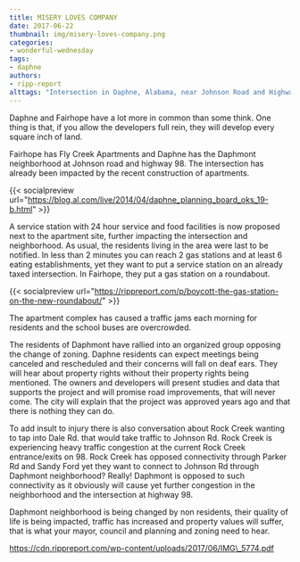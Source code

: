 ```yaml
---
title: MISERY LOVES COMPANY
date: 2017-06-22
thumbnail: img/misery-loves-company.png
categories:
- wonderful-wednesday
tags:
- daphne
authors:
- ripp-report
alttags: "Intersection in Daphne, Alabama, near Johnson Road and Highway 98, showing recent apartment construction impacting develop..."
---
```

Daphne and Fairhope have a lot more in common than some think. One thing is that, if you allow the developers full rein, they will develop every square inch of land.

Fairhope has Fly Creek Apartments and Daphne has the Daphmont neighborhood at Johnson road and highway 98. The intersection has already been impacted by the recent construction of apartments.

{{< socialpreview url="https://blog.al.com/live/2014/04/daphne_planning_board_oks_19-b.html" >}}

A service station with 24 hour service and food facilities is now proposed next to the apartment site, further impacting the intersection and neighborhood. As usual, the residents living in the area were last to be notified. In less than 2 minutes you can reach 2 gas stations and at least 6 eating establishments, yet they want to put a service station on an already taxed intersection. In Fairhope, they put a gas station on a roundabout.

{{< socialpreview url="https://rippreport.com/p/boycott-the-gas-station-on-the-new-roundabout/" >}}

The apartment complex has caused a traffic jams each morning for residents and the school buses are overcrowded.

The residents of Daphmont have rallied into an organized group opposing the change of zoning. Daphne residents can expect meetings being canceled and rescheduled and their concerns will fall on deaf ears. They will hear about property rights without their property rights being mentioned. The owners and developers will present studies and data that supports the project and will promise road improvements, that will never come. The city will explain that the project was approved years ago and that there is nothing they can do.

To add insult to injury there is also conversation about Rock Creek wanting to tap into Dale Rd. that would take traffic to Johnson Rd. Rock Creek is experiencing heavy traffic congestion at the current Rock Creek entrance/exits on 98. Rock Creek has opposed connectivity through Parker Rd and Sandy Ford yet they want to connect to Johnson Rd through Daphmont neighborhood? Really! Daphmont is opposed to such connectivity as it obviously will cause yet further congestion in the neighborhood and the intersection at highway 98.

Daphmont neighborhood is being changed by non residents, their quality of life is being impacted, traffic has increased and property values will suffer, that is what your mayor, council and planning and zoning need to hear.

https://cdn.rippreport.com/wp-content/uploads/2017/06/IMG\_5774.pdf
